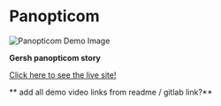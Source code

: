 # Panopticom

![Panopticom Demo Image](../../assets/images/stem/panopticom/demo-img.jpg)

**Gersh panopticom story**

[Click here to see the live site!](https://panopticom.fabcloud.io)

** add all demo video links from readme / gitlab link?**